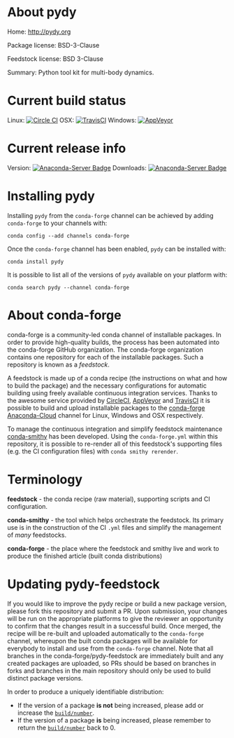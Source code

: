 About pydy
==========

Home: http://pydy.org

Package license: BSD-3-Clause

Feedstock license: BSD 3-Clause

Summary: Python tool kit for multi-body dynamics.



Current build status
====================

Linux: [![Circle CI](https://circleci.com/gh/conda-forge/pydy-feedstock.svg?style=shield)](https://circleci.com/gh/conda-forge/pydy-feedstock)
OSX: [![TravisCI](https://travis-ci.org/conda-forge/pydy-feedstock.svg?branch=master)](https://travis-ci.org/conda-forge/pydy-feedstock)
Windows: [![AppVeyor](https://ci.appveyor.com/api/projects/status/github/conda-forge/pydy-feedstock?svg=True)](https://ci.appveyor.com/project/conda-forge/pydy-feedstock/branch/master)

Current release info
====================
Version: [![Anaconda-Server Badge](https://anaconda.org/conda-forge/pydy/badges/version.svg)](https://anaconda.org/conda-forge/pydy)
Downloads: [![Anaconda-Server Badge](https://anaconda.org/conda-forge/pydy/badges/downloads.svg)](https://anaconda.org/conda-forge/pydy)

Installing pydy
===============

Installing `pydy` from the `conda-forge` channel can be achieved by adding `conda-forge` to your channels with:

```
conda config --add channels conda-forge
```

Once the `conda-forge` channel has been enabled, `pydy` can be installed with:

```
conda install pydy
```

It is possible to list all of the versions of `pydy` available on your platform with:

```
conda search pydy --channel conda-forge
```


About conda-forge
=================

conda-forge is a community-led conda channel of installable packages.
In order to provide high-quality builds, the process has been automated into the
conda-forge GitHub organization. The conda-forge organization contains one repository
for each of the installable packages. Such a repository is known as a *feedstock*.

A feedstock is made up of a conda recipe (the instructions on what and how to build
the package) and the necessary configurations for automatic building using freely
available continuous integration services. Thanks to the awesome service provided by
[CircleCI](https://circleci.com/), [AppVeyor](http://www.appveyor.com/)
and [TravisCI](https://travis-ci.org/) it is possible to build and upload installable
packages to the [conda-forge](https://anaconda.org/conda-forge)
[Anaconda-Cloud](http://docs.anaconda.org/) channel for Linux, Windows and OSX respectively.

To manage the continuous integration and simplify feedstock maintenance
[conda-smithy](http://github.com/conda-forge/conda-smithy) has been developed.
Using the ``conda-forge.yml`` within this repository, it is possible to re-render all of
this feedstock's supporting files (e.g. the CI configuration files) with ``conda smithy rerender``.


Terminology
===========

**feedstock** - the conda recipe (raw material), supporting scripts and CI configuration.

**conda-smithy** - the tool which helps orchestrate the feedstock.
                   Its primary use is in the construction of the CI ``.yml`` files
                   and simplify the management of *many* feedstocks.

**conda-forge** - the place where the feedstock and smithy live and work to
                  produce the finished article (built conda distributions)


Updating pydy-feedstock
=======================

If you would like to improve the pydy recipe or build a new
package version, please fork this repository and submit a PR. Upon submission,
your changes will be run on the appropriate platforms to give the reviewer an
opportunity to confirm that the changes result in a successful build. Once
merged, the recipe will be re-built and uploaded automatically to the
`conda-forge` channel, whereupon the built conda packages will be available for
everybody to install and use from the `conda-forge` channel.
Note that all branches in the conda-forge/pydy-feedstock are
immediately built and any created packages are uploaded, so PRs should be based
on branches in forks and branches in the main repository should only be used to
build distinct package versions.

In order to produce a uniquely identifiable distribution:
 * If the version of a package **is not** being increased, please add or increase
   the [``build/number``](http://conda.pydata.org/docs/building/meta-yaml.html#build-number-and-string).
 * If the version of a package **is** being increased, please remember to return
   the [``build/number``](http://conda.pydata.org/docs/building/meta-yaml.html#build-number-and-string)
   back to 0.
